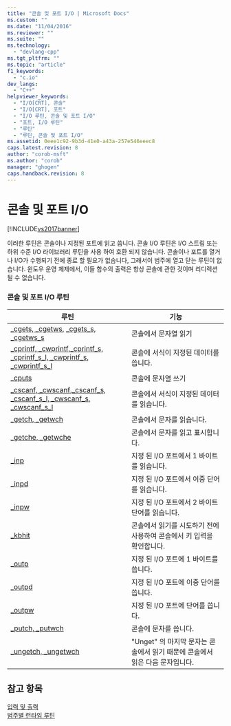 ```yaml
---
title: "콘솔 및 포트 I/O | Microsoft Docs"
ms.custom: ""
ms.date: "11/04/2016"
ms.reviewer: ""
ms.suite: ""
ms.technology: 
  - "devlang-cpp"
ms.tgt_pltfrm: ""
ms.topic: "article"
f1_keywords: 
  - "c.io"
dev_langs: 
  - "C++"
helpviewer_keywords: 
  - "I/O[CRT], 콘솔"
  - "I/O[CRT], 포트"
  - "I/O 루틴, 콘솔 및 포트 I/O"
  - "포트, I/O 루틴"
  - "루틴"
  - "루틴, 콘솔 및 포트 I/O"
ms.assetid: 0eee1c92-9b3d-41e0-a43a-257e546eeec8
caps.latest.revision: 8
author: "corob-msft"
ms.author: "corob"
manager: "ghogen"
caps.handback.revision: 8
---
```

# 콘솔 및 포트 I/O
[!INCLUDE[vs2017banner](../assembler/inline/includes/vs2017banner.md)]

이러한 루틴은 콘솔이나 지정된 포트에 읽고 씁니다.  콘솔 I\/O 루틴은 I\/O 스트림 또는 하위 수준 I\/O 라이브러리 루틴을 사용 하여 호환 되지 않습니다.  콘솔이나 포트를 열거 나 I\/O가 수행되기 전에 종료 할 필요가 없습니다, ​​그래서이 범주에 열고 닫는 루틴이 없습니다.  윈도우 운영 체제에서, 이들 함수의 출력은 항상 콘솔에 관한 것이며 리디렉션 될 수 없습니다.  
  
### 콘솔 및 포트 I\/O 루틴  
  
|루틴|기능|  
|--------|--------|  
|[\_cgets, \_cgetws](../c-runtime-library/cgets-cgetws.md), [\_cgets\_s, \_cgetws\_s](../c-runtime-library/reference/cgets-s-cgetws-s.md)|콘솔에서 문자열 읽기|  
|[\_cprintf, \_cwprintf](../c-runtime-library/reference/cprintf-cprintf-l-cwprintf-cwprintf-l.md),[\_cprintf\_s, \_cprintf\_s\_l, \_cwprintf\_s, \_cwprintf\_s\_l](../c-runtime-library/reference/cprintf-s-cprintf-s-l-cwprintf-s-cwprintf-s-l.md)|콘솔에 서식이 지정된 데이터를 씁니다.|  
|[\_cputs](../c-runtime-library/reference/cputs-cputws.md)|콘솔에 문자열 쓰기|  
|[\_cscanf, \_cwscanf](../c-runtime-library/reference/cscanf-cscanf-l-cwscanf-cwscanf-l.md),[\_cscanf\_s, \_cscanf\_s\_l, \_cwscanf\_s, \_cwscanf\_s\_l](../c-runtime-library/reference/cscanf-s-cscanf-s-l-cwscanf-s-cwscanf-s-l.md)|콘솔에서 서식이 지정된 데이터를 읽습니다.|  
|[\_getch, \_getwch](../c-runtime-library/reference/getch-getwch.md)|콘솔에서 문자를 읽습니다.|  
|[\_getche, \_getwche](../c-runtime-library/reference/getch-getwch.md)|콘솔에서 문자를 읽고 표시합니다.|  
|[\_inp](../c-runtime-library/inp-inpw-inpd.md)|지정 된 I\/O 포트에서 1 바이트를 읽습니다.|  
|[\_inpd](../c-runtime-library/inp-inpw-inpd.md)|지정 된 I\/O 포트에서 이중 단어를 읽습니다.|  
|[\_inpw](../c-runtime-library/inp-inpw-inpd.md)|지정 된 I\/O 포트에서 2 바이트 단어를 읽습니다.|  
|[\_kbhit](../c-runtime-library/reference/kbhit.md)|콘솔에서 읽기를 시도하기 전에 사용하여 콘솔에서 키 입력을 확인합니다.|  
|[\_outp](../c-runtime-library/outp-outpw-outpd.md)|지정 된 I\/O 포트에 1 바이트를 씁니다.|  
|[\_outpd](../c-runtime-library/outp-outpw-outpd.md)|지정 된 I\/O 포트에 이중 단어를 씁니다.|  
|[\_outpw](../c-runtime-library/outp-outpw-outpd.md)|지정 된 I\/O 포트에 단어를 씁니다.|  
|[\_putch, \_putwch](../c-runtime-library/reference/putch-putwch.md)|콘솔에 문자를 씁니다.|  
|[\_ungetch, \_ungetwch](../c-runtime-library/reference/ungetch-ungetwch-ungetch-nolock-ungetwch-nolock.md)|"Unget" 의 마지막 문자는 콘솔에서 읽기 때문에 콘솔에서 읽은 다음 문자입니다.|  
  
## 참고 항목  
 [입력 및 출력](../c-runtime-library/input-and-output.md)   
 [범주별 런타임 루틴](../c-runtime-library/run-time-routines-by-category.md)